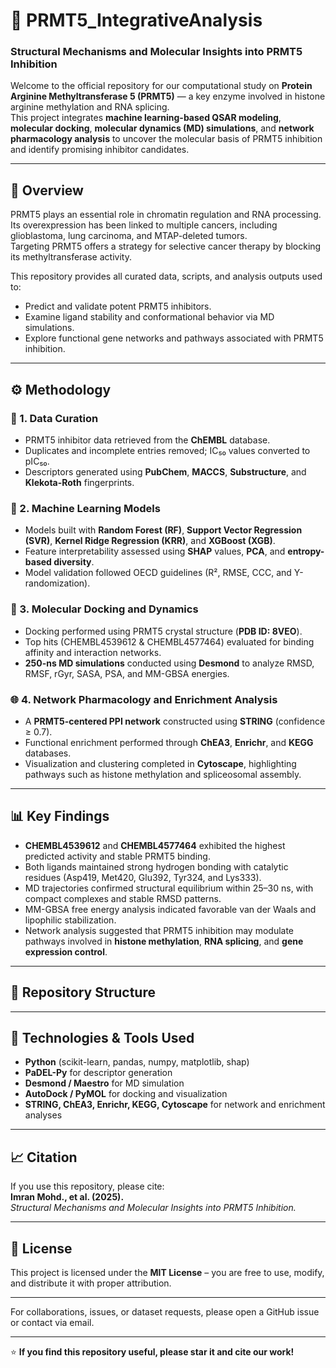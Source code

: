 # 🧬 PRMT5_IntegrativeAnalysis  
### Structural Mechanisms and Molecular Insights into PRMT5 Inhibition

Welcome to the official repository for our computational study on **Protein Arginine Methyltransferase 5 (PRMT5)** — a key enzyme involved in histone arginine methylation and RNA splicing.  
This project integrates **machine learning-based QSAR modeling**, **molecular docking**, **molecular dynamics (MD) simulations**, and **network pharmacology analysis** to uncover the molecular basis of PRMT5 inhibition and identify promising inhibitor candidates.

---

## 📘 Overview
PRMT5 plays an essential role in chromatin regulation and RNA processing. Its overexpression has been linked to multiple cancers, including glioblastoma, lung carcinoma, and MTAP-deleted tumors.  
Targeting PRMT5 offers a strategy for selective cancer therapy by blocking its methyltransferase activity.

This repository provides all curated data, scripts, and analysis outputs used to:
- Predict and validate potent PRMT5 inhibitors.  
- Examine ligand stability and conformational behavior via MD simulations.  
- Explore functional gene networks and pathways associated with PRMT5 inhibition.

---

## ⚙️ Methodology

### 🧩 1. Data Curation  
- PRMT5 inhibitor data retrieved from the **ChEMBL** database.  
- Duplicates and incomplete entries removed; IC₅₀ values converted to pIC₅₀.  
- Descriptors generated using **PubChem**, **MACCS**, **Substructure**, and **Klekota-Roth** fingerprints.

### 🤖 2. Machine Learning Models  
- Models built with **Random Forest (RF)**, **Support Vector Regression (SVR)**, **Kernel Ridge Regression (KRR)**, and **XGBoost (XGB)**.  
- Feature interpretability assessed using **SHAP** values, **PCA**, and **entropy-based diversity**.  
- Model validation followed OECD guidelines (R², RMSE, CCC, and Y-randomization).

### 🧬 3. Molecular Docking and Dynamics  
- Docking performed using PRMT5 crystal structure (**PDB ID: 8VEO**).  
- Top hits (CHEMBL4539612 & CHEMBL4577464) evaluated for binding affinity and interaction networks.  
- **250-ns MD simulations** conducted using **Desmond** to analyze RMSD, RMSF, rGyr, SASA, PSA, and MM-GBSA energies.

### 🌐 4. Network Pharmacology and Enrichment Analysis  
- A **PRMT5-centered PPI network** constructed using **STRING** (confidence ≥ 0.7).  
- Functional enrichment performed through **ChEA3**, **Enrichr**, and **KEGG** databases.  
- Visualization and clustering completed in **Cytoscape**, highlighting pathways such as histone methylation and spliceosomal assembly.

---

## 📊 Key Findings
- **CHEMBL4539612** and **CHEMBL4577464** exhibited the highest predicted activity and stable PRMT5 binding.  
- Both ligands maintained strong hydrogen bonding with catalytic residues (Asp419, Met420, Glu392, Tyr324, and Lys333).  
- MD trajectories confirmed structural equilibrium within 25–30 ns, with compact complexes and stable RMSD patterns.  
- MM-GBSA free energy analysis indicated favorable van der Waals and lipophilic stabilization.  
- Network analysis suggested that PRMT5 inhibition may modulate pathways involved in **histone methylation**, **RNA splicing**, and **gene expression control**.

---

## 🧱 Repository Structure


---

## 🧠 Technologies & Tools Used
- **Python** (scikit-learn, pandas, numpy, matplotlib, shap)  
- **PaDEL-Py** for descriptor generation  
- **Desmond / Maestro** for MD simulation  
- **AutoDock / PyMOL** for docking and visualization  
- **STRING, ChEA3, Enrichr, KEGG, Cytoscape** for network and enrichment analyses  

---

## 📈 Citation
If you use this repository, please cite:  
**Imran Mohd., et al. (2025).**  
*Structural Mechanisms and Molecular Insights into PRMT5 Inhibition.*  

---

## 📜 License
This project is licensed under the **MIT License** – you are free to use, modify, and distribute it with proper attribution.  

---

For collaborations, issues, or dataset requests, please open a GitHub issue or contact via email.  

---

⭐ **If you find this repository useful, please star it and cite our work!**
